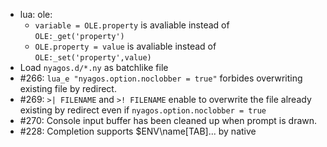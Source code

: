 * lua: ole:
    * `variable = OLE.property` is avaliable instead of `OLE:_get('property')`
    * `OLE.property = value` is avaliable instead of `OLE:_set('property',value)`
* Load `nyagos.d/*.ny` as batchlike file
* #266: `lua_e "nyagos.option.noclobber = true"` forbides overwriting existing file by redirect.
* #269: `>| FILENAME` and `>! FILENAME` enable to overwrite the file already existing by redirect even if `nyagos.option.noclobber = true`
* #270: Console input buffer has been cleaned up when prompt is drawn.
* #228: Completion supports $ENV\name[TAB]... by native
